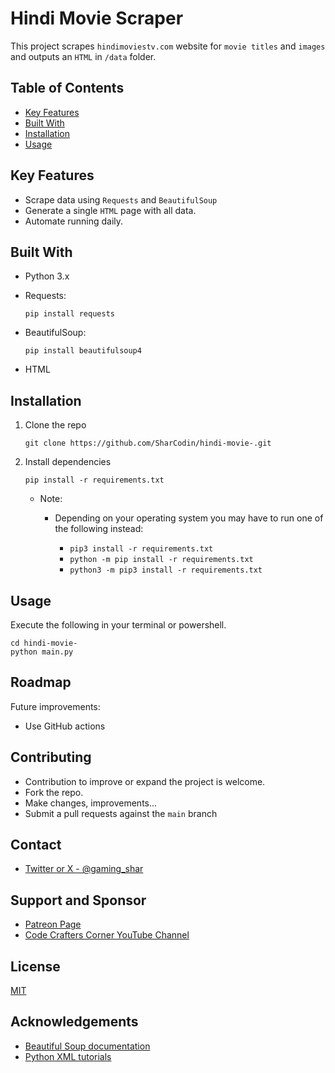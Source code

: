 # Hindi Movie Scraper

This project scrapes `hindimoviestv.com` website for `movie titles` and `images` and outputs an `HTML` in `/data` folder.

## Table of Contents

- [Key Features](#key-features)
- [Built With](#built-with)
- [Installation](#installation)
- [Usage](#usage)

## Key Features

- Scrape data using `Requests` and `BeautifulSoup`
- Generate a single `HTML` page with all data.
- Automate running daily.

## Built With

- Python 3.x
- Requests:
    ```
    pip install requests
    ```

- BeautifulSoup: 
    ```
    pip install beautifulsoup4
    ``` 
- HTML

## Installation

1. Clone the repo
    ```
    git clone https://github.com/SharCodin/hindi-movie-.git
    ```
2. Install dependencies
    ```
    pip install -r requirements.txt
    ```
    - Note:

        - Depending on your operating system you may have to run one of the following instead:

            - `pip3 install -r requirements.txt`
            - `python -m pip install -r requirements.txt`
            - `python3 -m pip3 install -r requirements.txt`

## Usage

Execute the following in your terminal or powershell.
```
cd hindi-movie-
python main.py
```

## Roadmap

Future improvements:

- Use GitHub actions

## Contributing

- Contribution to improve or expand the project is welcome.
- Fork the repo.
- Make changes, improvements...
- Submit a pull requests against the `main` branch

## Contact

- [Twitter or X - @gaming_shar](https://twitter.com/gaming_shar)

## Support and Sponsor

- [Patreon Page](https://www.patreon.com/codecrafterscorner)
- [Code Crafters Corner YouTube Channel](https://www.youtube.com/channel/UCZGXfClJ2l8MP0l2bMbHa6w)

## License
[MIT](https://choosealicense.com/licenses/mit/)

## Acknowledgements

- [Beautiful Soup documentation](https://www.crummy.com/software/BeautifulSoup/bs4/doc/)
- [Python XML tutorials](https://docs.python.org/3/library/xml.etree.elementtree.html)